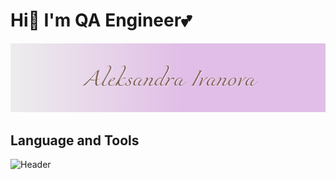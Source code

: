 # Hi👋 I'm QA Engineer💕

![Header](https://github.com/AlexiaIv/AlexiaIv/blob/main/assets/Снимок%20экрана%202023-08-12%20154234.png)


## Language and Tools
![Header](https://img.shields.io/badge/Postman-E8A38A?style=for-the-badge&logo=postman&logoColor=ff4500)
